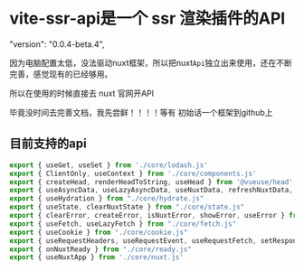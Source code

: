 # vite-ssr-api是一个 ssr 渲染插件的API

 "version": "0.0.4-beta.4",

因为电脑配置太低，没法驱动nuxt框架，所以把nuxt`Api`独立出来使用，还在不断完善，感觉现有的已经够用。

所以在使用的时候直接去 nuxt 官网开API

毕竟没时间去完善文档，我先尝鲜！！！！等有 初始话一个框架到github上

##  目前支持的api

``` js
export { useGet, useSet } from './core/lodash.js'
export { ClientOnly, useContext } from './core/components.js'
export { createHead, renderHeadToString, useHead } from '@vueuse/head'
export { useAsyncData, useLazyAsyncData, useNuxtData, refreshNuxtData, clearNuxtData } from "./core/asyncData.js"
export { useHydration } from "./core/hydrate.js"
export { useState, clearNuxtState } from "./core/state.js"
export { clearError, createError, isNuxtError, showError, useError } from "./core/error.js"
export { useFetch, useLazyFetch } from "./core/fetch.js"
export { useCookie } from "./core/cookie.js"
export { useRequestHeaders, useRequestEvent, useRequestFetch, setResponseStatus } from "./core/ssr.js"
export { onNuxtReady } from "./core/ready.js"
export { useNuxtApp } from './core/nuxt.js'
```

